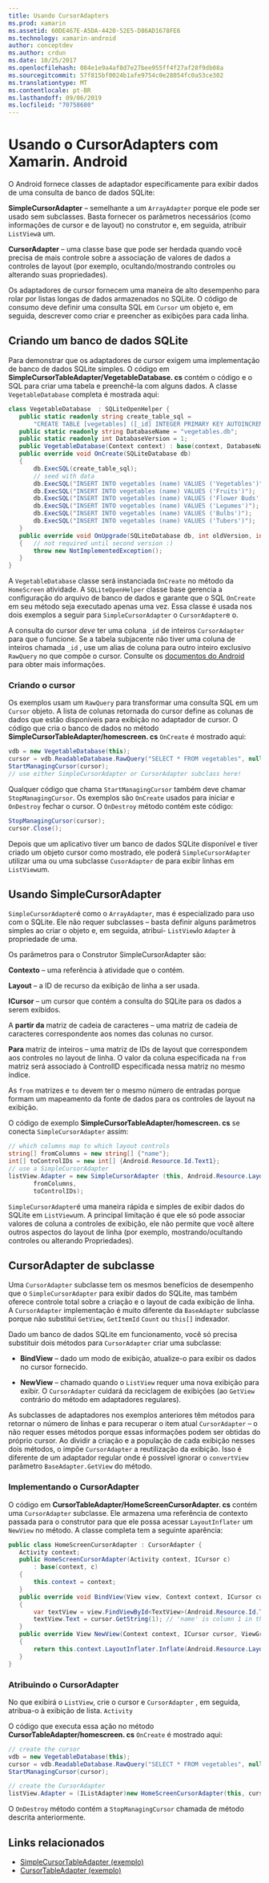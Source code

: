 ```yaml
---
title: Usando CursorAdapters
ms.prod: xamarin
ms.assetid: 60DE467E-A5DA-4420-52E5-D86AD1678FE6
ms.technology: xamarin-android
author: conceptdev
ms.author: crdun
ms.date: 10/25/2017
ms.openlocfilehash: 084e1e9a4af8d7e27bee955ff4f27af28f9db08a
ms.sourcegitcommit: 57f815bf0024b1afe9754c0e28054fc0a53ce302
ms.translationtype: MT
ms.contentlocale: pt-BR
ms.lasthandoff: 09/06/2019
ms.locfileid: "70758680"
---
```

# <a name="using-cursoradapters-with-xamarinandroid"></a>Usando o CursorAdapters com Xamarin. Android

O Android fornece classes de adaptador especificamente para exibir dados de uma consulta de banco de dados SQLite:

 **SimpleCursorAdapter** – semelhante a um `ArrayAdapter` porque ele pode ser usado sem subclasses. Basta fornecer os parâmetros necessários (como informações de cursor e de layout) no construtor e, em seguida, atribuir `ListView`a um.

 **CursorAdapter** – uma classe base que pode ser herdada quando você precisa de mais controle sobre a associação de valores de dados a controles de layout (por exemplo, ocultando/mostrando controles ou alterando suas propriedades).

Os adaptadores de cursor fornecem uma maneira de alto desempenho para rolar por listas longas de dados armazenados no SQLite. O código de consumo deve definir uma consulta SQL em `Cursor` um objeto e, em seguida, descrever como criar e preencher as exibições para cada linha.

## <a name="creating-an-sqlite-database"></a>Criando um banco de dados SQLite

Para demonstrar que os adaptadores de cursor exigem uma implementação de banco de dados SQLite simples. O código em **SimpleCursorTableAdapter/VegetableDatabase. cs** contém o código e o SQL para criar uma tabela e preenchê-la com alguns dados.
A classe `VegetableDatabase` completa é mostrada aqui:

```csharp
class VegetableDatabase  : SQLiteOpenHelper {
   public static readonly string create_table_sql =
       "CREATE TABLE [vegetables] ([_id] INTEGER PRIMARY KEY AUTOINCREMENT NOT NULL UNIQUE, [name] TEXT NOT NULL UNIQUE)";
   public static readonly string DatabaseName = "vegetables.db";
   public static readonly int DatabaseVersion = 1;
   public VegetableDatabase(Context context) : base(context, DatabaseName, null, DatabaseVersion) { }
   public override void OnCreate(SQLiteDatabase db)
   {
       db.ExecSQL(create_table_sql);
       // seed with data
       db.ExecSQL("INSERT INTO vegetables (name) VALUES ('Vegetables')");
       db.ExecSQL("INSERT INTO vegetables (name) VALUES ('Fruits')");
       db.ExecSQL("INSERT INTO vegetables (name) VALUES ('Flower Buds')");
       db.ExecSQL("INSERT INTO vegetables (name) VALUES ('Legumes')");
       db.ExecSQL("INSERT INTO vegetables (name) VALUES ('Bulbs')");
       db.ExecSQL("INSERT INTO vegetables (name) VALUES ('Tubers')");
   }
   public override void OnUpgrade(SQLiteDatabase db, int oldVersion, int newVersion)
   {   // not required until second version :)
       throw new NotImplementedException();
   }
}
```

A `VegetableDatabase` classe será instanciada `OnCreate` no método da `HomeScreen` atividade. A `SQLiteOpenHelper` classe base gerencia a configuração do arquivo de banco de dados e garante que o SQL `OnCreate` em seu método seja executado apenas uma vez. Essa classe é usada nos dois exemplos a seguir para `SimpleCursorAdapter` o `CursorAdapter`e o.

A consulta do cursor *deve* ter uma coluna `_id` de inteiros `CursorAdapter` para que o funcione. Se a tabela subjacente não tiver uma coluna de inteiros chamada `_id` , use um alias de coluna para outro inteiro exclusivo `RawQuery` no que compõe o cursor. Consulte os [documentos do Android](xref:Android.Widget.CursorAdapter) para obter mais informações.

### <a name="creating-the-cursor"></a>Criando o cursor

Os exemplos usam um `RawQuery` para transformar uma consulta SQL em um `Cursor` objeto. A lista de colunas retornada do cursor define as colunas de dados que estão disponíveis para exibição no adaptador de cursor. O código que cria o banco de dados no método **SimpleCursorTableAdapter/homescreen. cs** `OnCreate` é mostrado aqui:

```csharp
vdb = new VegetableDatabase(this);
cursor = vdb.ReadableDatabase.RawQuery("SELECT * FROM vegetables", null); // cursor query
StartManagingCursor(cursor);
// use either SimpleCursorAdapter or CursorAdapter subclass here!
```

Qualquer código que chama `StartManagingCursor` também deve chamar `StopManagingCursor`. Os exemplos são `OnCreate` usados para iniciar e `OnDestroy` fechar o cursor. O `OnDestroy` método contém este código:

```csharp
StopManagingCursor(cursor);
cursor.Close();
```

Depois que um aplicativo tiver um banco de dados SQLite disponível e tiver criado um objeto cursor como mostrado, ele poderá `SimpleCursorAdapter` utilizar uma ou uma subclasse `CusorAdapter` de para exibir linhas em `ListView`um.

## <a name="using-simplecursoradapter"></a>Usando SimpleCursorAdapter

`SimpleCursorAdapter`é como o `ArrayAdapter`, mas é especializado para uso com o SQLite. Ele não requer subclasses – basta definir alguns parâmetros simples ao criar o objeto e, em seguida, atribuí- `ListView`lo `Adapter` à propriedade de uma.

Os parâmetros para o Construtor SimpleCursorAdapter são:

 **Contexto** – uma referência à atividade que o contém.

 **Layout** – a ID de recurso da exibição de linha a ser usada.

 **ICursor** – um cursor que contém a consulta do SQLite para os dados a serem exibidos.

 A **partir da** matriz de cadeia de caracteres – uma matriz de cadeia de caracteres correspondente aos nomes das colunas no cursor.

 **Para** matriz de inteiros – uma matriz de IDs de layout que correspondem aos controles no layout de linha. O valor da coluna especificada na `from` matriz será associado à ControlID especificada nessa matriz no mesmo índice.

As `from` matrizes e `to` devem ter o mesmo número de entradas porque formam um mapeamento da fonte de dados para os controles de layout na exibição.

O código de exemplo **SimpleCursorTableAdapter/homescreen. cs** se conecta `SimpleCursorAdapter` assim:

```csharp
// which columns map to which layout controls
string[] fromColumns = new string[] {"name"};
int[] toControlIDs = new int[] {Android.Resource.Id.Text1};
// use a SimpleCursorAdapter
listView.Adapter = new SimpleCursorAdapter (this, Android.Resource.Layout.SimpleListItem1, cursor,
       fromColumns,
       toControlIDs);
```

`SimpleCursorAdapter`é uma maneira rápida e simples de exibir dados do SQLite em `ListView`um. A principal limitação é que ele só pode associar valores de coluna a controles de exibição, ele não permite que você altere outros aspectos do layout de linha (por exemplo, mostrando/ocultando controles ou alterando Propriedades).

## <a name="subclassing-cursoradapter"></a>CursorAdapter de subclasse

Uma `CursorAdapter` subclasse tem os mesmos benefícios de desempenho que o `SimpleCursorAdapter` para exibir dados do SQLite, mas também oferece controle total sobre a criação e o layout de cada exibição de linha. A `CursorAdapter` implementação é muito diferente da `BaseAdapter` subclasse porque não substitui `GetView`, `GetItemId` `Count` ou `this[]` indexador.

Dado um banco de dados SQLite em funcionamento, você só precisa substituir dois métodos para `CursorAdapter` criar uma subclasse:

- **BindView** – dado um modo de exibição, atualize-o para exibir os dados no cursor fornecido.

- **NewView** – chamado quando o `ListView` requer uma nova exibição para exibir. O `CursorAdapter` cuidará da reciclagem de exibições (ao `GetView` contrário do método em adaptadores regulares).

As subclasses de adaptadores nos exemplos anteriores têm métodos para retornar o número de linhas e para recuperar o item atual `CursorAdapter` – o não requer esses métodos porque essas informações podem ser obtidas do próprio cursor. Ao dividir a criação e a população de cada exibição nesses dois métodos, o impõe `CursorAdapter` a reutilização da exibição. Isso é diferente de um adaptador regular onde é possível ignorar o `convertView` parâmetro `BaseAdapter.GetView` do método.

### <a name="implementing-the-cursoradapter"></a>Implementando o CursorAdapter

O código em **CursorTableAdapter/HomeScreenCursorAdapter. cs** contém uma `CursorAdapter` subclasse. Ele armazena uma referência de contexto passada para o construtor para que ele possa acessar `LayoutInflater` um `NewView` no método. A classe completa tem a seguinte aparência:

```csharp
public class HomeScreenCursorAdapter : CursorAdapter {
   Activity context;
   public HomeScreenCursorAdapter(Activity context, ICursor c)
       : base(context, c)
   {
       this.context = context;
   }
   public override void BindView(View view, Context context, ICursor cursor)
   {
       var textView = view.FindViewById<TextView>(Android.Resource.Id.Text1);
       textView.Text = cursor.GetString(1); // 'name' is column 1 in the cursor query
   }
   public override View NewView(Context context, ICursor cursor, ViewGroup parent)
   {
       return this.context.LayoutInflater.Inflate(Android.Resource.Layout.SimpleListItem1, parent, false);
   }
}
```

### <a name="assigning-the-cursoradapter"></a>Atribuindo o CursorAdapter

No que exibirá o `ListView`, crie o cursor e `CursorAdapter` , em seguida, atribua-o à exibição de lista. `Activity`

O código que executa essa ação no método **CursorTableAdapter/homescreen. cs** `OnCreate` é mostrado aqui:

```csharp
// create the cursor
vdb = new VegetableDatabase(this);
cursor = vdb.ReadableDatabase.RawQuery("SELECT * FROM vegetables", null);
StartManagingCursor(cursor);

// create the CursorAdapter
listView.Adapter = (IListAdapter)new HomeScreenCursorAdapter(this, cursor, false);
```

O `OnDestroy` método contém a `StopManagingCursor` chamada de método descrita anteriormente.

## <a name="related-links"></a>Links relacionados

- [SimpleCursorTableAdapter (exemplo)](https://docs.microsoft.com/samples/xamarin/monodroid-samples/simplecursortableadapter)
- [CursorTableAdapter (exemplo)](https://docs.microsoft.com/samples/xamarin/monodroid-samples/cursortableadapter)
